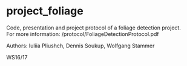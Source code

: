 # project_foliage
Code, presentation and project protocol of a foliage detection project.
<br>For more information: /protocol/FoliageDetectionProtocol.pdf

Authors:
Iuliia Pliushch, Dennis Soukup, Wolfgang Stammer

WS16/17
